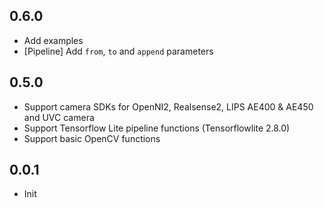 ## 0.6.0
* Add examples
* [Pipeline] Add `from`, `to` and `append` parameters

## 0.5.0
* Support camera SDKs for OpenNI2, Realsense2, LIPS AE400 & AE450 and UVC camera
* Support Tensorflow Lite pipeline functions (Tensorflowlite 2.8.0)
* Support basic OpenCV functions

## 0.0.1

* Init

